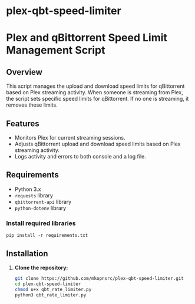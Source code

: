 # plex-qbt-speed-limiter

# Plex and qBittorrent Speed Limit Management Script

## Overview

This script manages the upload and download speed limits for qBittorrent based on Plex streaming activity. When someone is streaming from Plex, the script sets specific speed limits for qBittorrent. If no one is streaming, it removes these limits.

## Features

- Monitors Plex for current streaming sessions.
- Adjusts qBittorrent upload and download speed limits based on Plex streaming activity.
- Logs activity and errors to both console and a log file.

## Requirements

- Python 3.x
- `requests` library
- `qbittorrent-api` library
- `python-dotenv` library

### Install required libraries

    pip install -r requirements.txt

## Installation

1. **Clone the repository:**
    ```sh
    git clone https://github.com/mkopnsrc/plex-qbt-speed-limiter.git
    cd plex-qbt-speed-limiter
    chmod u+x qbt_rate_limiter.py
    python3 qbt_rate_limiter.py

